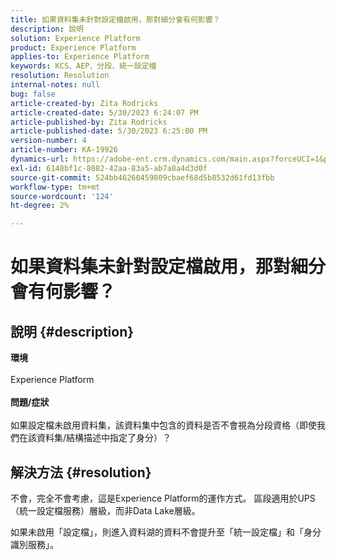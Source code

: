 ```yaml
---
title: 如果資料集未針對設定檔啟用，那對細分會有何影響？
description: 說明
solution: Experience Platform
product: Experience Platform
applies-to: Experience Platform
keywords: KCS、AEP、分段、統一設定檔
resolution: Resolution
internal-notes: null
bug: false
article-created-by: Zita Rodricks
article-created-date: 5/30/2023 6:24:07 PM
article-published-by: Zita Rodricks
article-published-date: 5/30/2023 6:25:00 PM
version-number: 4
article-number: KA-19926
dynamics-url: https://adobe-ent.crm.dynamics.com/main.aspx?forceUCI=1&pagetype=entityrecord&etn=knowledgearticle&id=ae024c24-17ff-ed11-8f6e-6045bd006b25
exl-id: 6148bf1c-8082-42aa-83a5-ab7a8a4d3d0f
source-git-commit: 524bb46260459809cbaef68d5b8532d61fd13fbb
workflow-type: tm+mt
source-wordcount: '124'
ht-degree: 2%

---
```


# 如果資料集未針對設定檔啟用，那對細分會有何影響？

## 說明 {#description}

<b>環境</b><br><br>Experience Platform<br><br><b>問題/症狀</b><br><br>如果設定檔未啟用資料集，該資料集中包含的資料是否不會視為分段資格（即使我們在該資料集/結構描述中指定了身分）？<br>

## 解決方法 {#resolution}


不會，完全不會考慮，這是Experience Platform的運作方式。 區段適用於UPS （統一設定檔服務）層級，而非Data Lake層級。

如果未啟用「設定檔」，則進入資料湖的資料不會提升至「統一設定檔」和「身分識別服務」。
